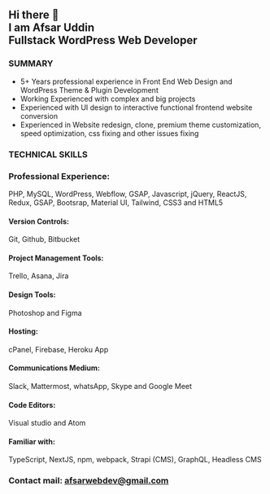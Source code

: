 ## Hi there 👋 </br> I am Afsar Uddin </br> Fullstack WordPress Web Developer
### SUMMARY
- 5+ Years professional experience in Front End Web Design and WordPress Theme & Plugin Development
- Working Experienced with complex and big projects
- Experienced with UI design to interactive functional frontend website conversion
- Experienced in Website redesign, clone, premium theme customization, speed optimization, css fixing and other issues fixing

### TECHNICAL SKILLS
### Professional Experience: 
PHP, MySQL, WordPress, Webflow, GSAP, Javascript, jQuery, ReactJS, Redux, GSAP, Bootsrap, Material UI, Tailwind, CSS3 and HTML5
#### Version Controls: 
Git, Github, Bitbucket 
#### Project Management Tools: 
Trello, Asana, Jira
#### Design Tools: 
Photoshop and Figma
#### Hosting: 
cPanel, Firebase, Heroku App
#### Communications Medium: 
Slack, Mattermost, whatsApp, Skype and Google Meet
#### Code Editors: 
Visual studio and Atom
#### Familiar with: 
TypeScript, NextJS, npm, webpack, Strapi (CMS), GraphQL, Headless CMS

### Contact mail: <a href="mailto:afsarwebdev@gmail.com">afsarwebdev@gmail.com</a>
